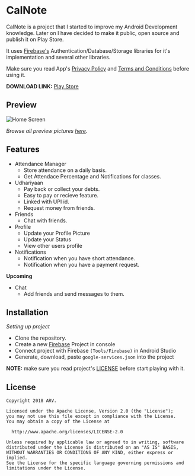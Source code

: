 # CalNote

CalNote is a project that I started to improve my Android Development knowledge. Later on I have decided to make it public, open source and publish it on Play Store.

It uses [Firebase's](https://firebase.google.com) Authentication/Database/Storage libraries for it's implementation and several other libraries.

Make sure you read App's [Privacy Policy](PRIVACY_POLICY.md) and [Terms and Conditions](TERMS_AND_CONDITIONS.md) before using it.

**DOWNLOAD LINK:** [Play Store](https://play.google.com/store/apps/details?id=com.github.h01d.calnote)

## Preview

![Home Screen](https://firebasestorage.googleapis.com/v0/b/calnote-b55c7.appspot.com/o/HomeScreen(1).jpg?alt=media&token=cb860aad-e6b9-4e8b-b90b-7077cddd17be)

_Browse all preview pictures [here](gs://calnote-b55c7.appspot.com/Screenshot_20200711-031725.jpg)._

## Features 

- Attendance Manager
  - Store attendance on a daily basis.
  - Get Attendace Percentage and Notifications for classes.
- Udhariyaan
  - Pay back or collect your debts. 
  - Easy to pay or recieve feature.
  - Linked with UPI id.
  - Request money from friends.
- Friends
  - Chat with friends.
- Profile
  - Update your Profile Picture
  - Update your Status
  - View other users profile
- Notifications
  - Notification when you have short attendance.
  - Notification when you have a payment request.

**Upcoming**

- Chat
  - Add friends and send messages to them.

## Installation

*Setting up project*

- Clone the repository.
- Create a new [Firebase](https://firebase.google.com) Project in console
- Connect project with Firebase `(Tools/Firebase)` in Android Studio
- Generate, download, paste `google-services.json` into the project


**NOTE:** make sure you read project's [LICENSE](LICENSE) before start playing with it.

## License

```
Copyright 2018 ARV.

Licensed under the Apache License, Version 2.0 (the "License");
you may not use this file except in compliance with the License.
You may obtain a copy of the License at

  http://www.apache.org/licenses/LICENSE-2.0

Unless required by applicable law or agreed to in writing, software
distributed under the License is distributed on an "AS IS" BASIS,
WITHOUT WARRANTIES OR CONDITIONS OF ANY KIND, either express or implied.
See the License for the specific language governing permissions and
limitations under the License.
